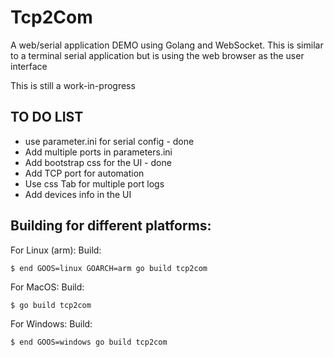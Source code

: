 # Tcp2Com

A web/serial application DEMO using Golang and WebSocket.
This is similar to a terminal serial application but is
using the web browser as the user interface

This is still a work-in-progress

## TO DO LIST
* use parameter.ini for serial config - done
* Add multiple ports in parameters.ini
* Add bootstrap css for the UI - done
* Add TCP port for automation
* Use css Tab for multiple port logs
* Add devices info in the UI

## Building for different platforms:

For Linux (arm):
Build:
```
$ end GOOS=linux GOARCH=arm go build tcp2com
```

For MacOS:
Build:
```
$ go build tcp2com
```

For Windows:
Build:
```
$ end GOOS=windows go build tcp2com
```

